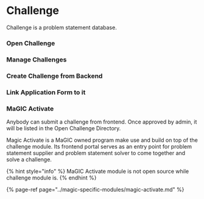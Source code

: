 # Challenge

Challenge is a problem statement database. 

### Open Challenge

### Manage Challenges

### Create Challenge from Backend

### Link Application Form to it

### MaGIC Activate

Anybody can submit a challenge from frontend. Once approved by admin, it will be listed in the Open Challenge Directory. 

Magic Activate is a MaGIC owned program make use and build on top of the challenge module. Its frontend portal serves as an entry point for problem statement supplier and problem statement solver to come together and solve a challenge. 

{% hint style="info" %}
MaGIC Activate module is not open source while challenge  module is.
{% endhint %}

{% page-ref page="../magic-specific-modules/magic-activate.md" %}



